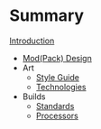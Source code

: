 # Summary

[Introduction](README.md)

- [Mod(Pack) Design](design/DesignDocHome.md)
- Art
    - [Style Guide](art/style-guide/README.md)
    - [Technologies](art/technologies/README.md)
- Builds
    - [Standards](builds/standards.md)
    - [Processors](builds/processors.md)
